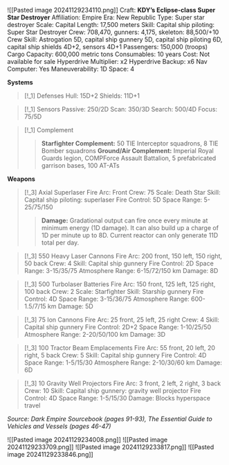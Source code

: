 ![[Pasted image 20241129234110.png]]
Craft: **KDY’s Eclipse-class Super Star Destroyer**
Affiliation: Empire
Era: New Republic
Type: Super star destroyer
Scale: Capital
Length: 17,500 meters
Skill: Capital ship piloting: Super Star Destroyer
Crew: 708,470, gunners: 4,175, skeleton: 88,500/+10
Crew Skill: Astrogation 5D, capital ship gunnery 5D, capital ship piloting 6D, capital ship shields 4D+2, sensors 4D+1
Passengers: 150,000 (troops)
Cargo Capacity: 600,000 metric tons
Consumables: 10 years
Cost: Not available for sale
Hyperdrive Multiplier: x2
Hyperdrive Backup: x6
Nav Computer: Yes
Maneuverability: 1D
Space: 4

**Systems**
> [!_1] Defenses
> Hull: 15D+2
> Shields: 11D+1

> [!_1] Sensors
> Passive: 250/2D
> Scan: 350/3D
> Search: 500/4D
> Focus: 75/5D

> [!_1] Complement
> > **Starfighter Complement:** 50 TIE Interceptor squadrons, 8 TIE Bomber squadrons
> > **Ground/Air Complement:** Imperial Royal Guards legion, COMPForce Assault Battalion, 5 prefabricated garrison bases, 100 AT-ATs

**Weapons**
> [!_3] Axial Superlaser
> Fire Arc: Front
> Crew: 75
> Scale: Death Star
> Skill: Capital ship piloting: superlaser
> Fire Control: 5D
> Space Range: 5-25/75/150
> > **Damage:** Gradational output can fire once every minute at minimum energy (1D damage). It can also build up a charge of 1D per minute up to 8D. Current reactor can only generate 11D total per day.

> [!_3] 550 Heavy Laser Cannons
> Fire Arc: 200 front, 150 left, 150 right, 50 back
> Crew: 4
> Skill: Capital ship gunnery
> Fire Control: 2D
> Space Range: 3-15/35/75
> Atmosphere Range: 6-15/72/150 km
> Damage: 8D

> [!_3] 500 Turbolaser Batteries
> Fire Arc: 150 front, 125 left, 125 right, 100 back
> Crew: 2
> Scale: Starfighter
> Skill: Starship gunnery
> Fire Control: 4D
> Space Range: 3-15/36/75
> Atmosphere Range: 600-1.5/7/15 km
> Damage: 5D

> [!_3] 75 Ion Cannons
> Fire Arc: 25 front, 25 left, 25 right
> Crew: 4
> Skill: Capital ship gunnery
> Fire Control: 2D+2
> Space Range: 1-10/25/50
> Atmosphere Range: 2-20/50/100 km
> Damage: 3D

> [!_3] 100 Tractor Beam Emplacements
> Fire Arc: 55 front, 20 left, 20 right, 5 back
> Crew: 5
> Skill: Capital ship gunnery
> Fire Control: 4D
> Space Range: 1-5/15/30
> Atmosphere Range: 2-10/30/60 km
> Damage: 6D

> [!_3] 10 Gravity Well Projectors
> Fire Arc: 3 front, 2 left, 2 right, 3 back
> Crew: 10
> Skill: Capital ship gunnery: gravity well projector
> Fire Control: 4D
> Space Range: 1-5/15/30
> Damage: Blocks hyperspace travel




*Source: Dark Empire Sourcebook (pages 91-93), The Essential Guide to Vehicles and Vessels (pages 46-47)* 

![[Pasted image 20241129234008.png]]
![[Pasted image 20241129233709.png]]
![[Pasted image 20241129233817.png]]
![[Pasted image 20241129233846.png]]


